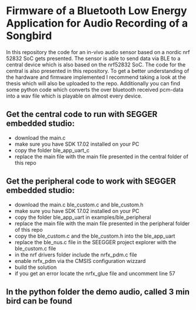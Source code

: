 # Firmware of a Bluetooth Low Energy Application for Audio Recording of a Songbird
In this repository the code for an in-vivo audio sensor based on a nordic nrf 52832 SoC gets presented. The sensor is able to send data via BLE to a  central device which is also based on the nrf52832 SoC. The code for the central is also presented in this repository. 
To get a better understanding of the hardware and firmware implemented I recommend taking a look at the thesis which will also be uploaded to the repo.
Additionally you can find some python code which converts the over bluetooth received pcm-data into a wav file which is playable on almost every device.
## Get the  central code to run with SEGGER embedded studio:
- download the main.c 
- make sure you have SDK 17.02 installed on your PC
- copy the folder ble_app_uart_c 
- replace the main file with the main file presented in the central folder of this repo
## Get the peripheral code to work with SEGGER embedded studio:
- download the main.c ble_custom.c and ble_custom.h
- make sure you have SDK 17.02 installed on your PC
- copy the folder ble_app_uart in examples/ble_peripheral
- replace the main file with the main file presented in the peripheral folder of this repo
- copy the ble_custom.c and the ble_custom.h into the ble_app_uart
- replace the ble_nus.c file in the SEEGGER project explorer with the ble_custom.c file
- in the nrf drivers folder include the nrfx_pdm.c file
- enable nrfx_pdm via the CMSIS configuration wizzard 
- build the solution 
- if you get an error locate the nrfx_glue file and uncomment line 57 
## In the python folder the demo audio, called 3 min bird can be found 
